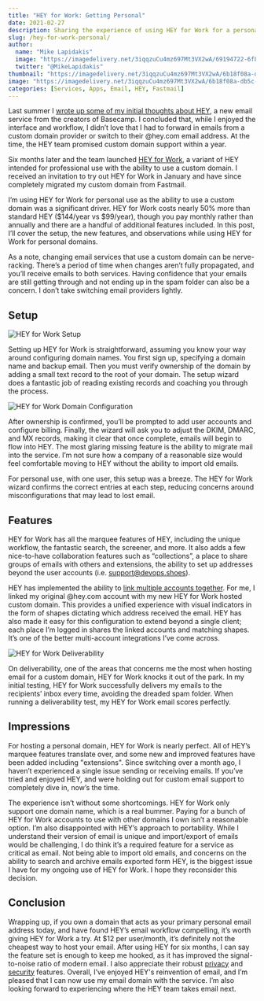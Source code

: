 ```yaml
---
title: "HEY for Work: Getting Personal"
date: 2021-02-27
description: Sharing the experience of using HEY for Work for a personal, custom domain name.
slug: /hey-for-work-personal/
author:
  name: "Mike Lapidakis"
  image: "https://imagedelivery.net/3iqqzuCu4mz697Mt3VX2wA/69194722-6f88-4268-402b-a24f5c3daf00/tiny"
  twitter: "@MikeLapidakis"
thumbnail: "https://imagedelivery.net/3iqqzuCu4mz697Mt3VX2wA/6b18f08a-db5c-4f57-c040-6d7003534200/thumbnail"
image: "https://imagedelivery.net/3iqqzuCu4mz697Mt3VX2wA/6b18f08a-db5c-4f57-c040-6d7003534200/hero"
categories: [Services, Apps, Email, HEY, Fastmail]
---
```


Last summer I [wrote up some of my initial thoughts about HEY](/on-hey-email/), a new email service from the creators of Basecamp. I concluded that, while I enjoyed the interface and workflow, I didn’t love that I had to forward in emails from a custom domain provider or switch to their @hey.com email address. At the time, the HEY team promised custom domain support within a year.

Six months later and the team launched [HEY for Work](https://hey.com/work/), a variant of HEY intended for professional use with the ability to use a custom domain. I received an invitation to try out HEY for Work in January and have since completely migrated my custom domain from Fastmail.

I’m using HEY for Work for personal use as the ability to use a custom domain was a significant driver. HEY for Work costs nearly 50% more than standard HEY ($144/year vs $99/year), though you pay monthly rather than annually and there are a handful of additional features included. In this post, I’ll cover the setup, the new features, and observations while using HEY for Work for personal domains.

As a note, changing email services that use a custom domain can be nerve-racking. There’s a period of time when changes aren’t fully propagated, and you’ll receive emails to both services. Having confidence that your emails are still getting through and not ending up in the spam folder can also be a concern. I don’t take switching email providers lightly.

## Setup

![HEY for Work Setup](https://imagedelivery.net/3iqqzuCu4mz697Mt3VX2wA/6f0eba27-d6d3-4853-db94-d1a8e178e500/post)

Setting up HEY for Work is straightforward, assuming you know your way around configuring domain names. You first sign up, specifying a domain name and backup email. Then you must verify ownership of the domain by adding a small text record to the root of your domain. The setup wizard does a fantastic job of reading existing records and coaching you through the process.

![HEY for Work Domain Configuration](https://imagedelivery.net/3iqqzuCu4mz697Mt3VX2wA/2483297a-0b31-4566-eb67-e73ea8ed7100/post)

After ownership is confirmed, you’ll be prompted to add user accounts and configure billing. Finally, the wizard will ask you to adjust the DKIM, DMARC, and MX records, making it clear that once complete, emails will begin to flow into HEY. The most glaring missing feature is the ability to migrate mail into the service. I’m not sure how a company of a reasonable size would feel comfortable moving to HEY without the ability to import old emails.

For personal use, with one user, this setup was a breeze. The HEY for Work wizard confirms the correct entries at each step, reducing concerns around misconfigurations that may lead to lost email.

## Features

HEY for Work has all the marquee features of HEY, including the unique workflow, the fantastic search, the screener, and more. It also adds a few nice-to-have collaboration features such as “collections”, a place to share groups of emails with others and extensions, the ability to set up addresses beyond the user accounts (i.e. support@devops.shoes).

HEY has implemented the ability to [link multiple accounts together](https://hey.com/link-multiple-accounts/). For me, I linked my original @hey.com account with my new HEY for Work hosted custom domain. This provides a unified experience with visual indicators in the form of shapes dictating which address received the email. HEY has also made it easy for this configuration to extend beyond a single client; each place I’m logged in shares the linked accounts and matching shapes. It’s one of the better multi-account integrations I’ve come across.

![HEY for Work Deliverability](https://imagedelivery.net/3iqqzuCu4mz697Mt3VX2wA/e6643b8b-2b56-4f5a-4495-7f2b147e1300/post)

On deliverability, one of the areas that concerns me the most when hosting email for a custom domain, HEY for Work knocks it out of the park. In my initial testing, HEY for Work successfully delivers my emails to the recipients’ inbox every time, avoiding the dreaded spam folder. When running a deliverability test, my HEY for Work email scores perfectly.

## Impressions

For hosting a personal domain, HEY for Work is nearly perfect. All of HEY’s marquee features translate over, and some new and improved features have been added including "extensions". Since switching over a month ago, I haven’t experienced a single issue sending or receiving emails. If you’ve tried and enjoyed HEY, and were holding out for custom email support to completely dive in, now’s the time.

The experience isn’t without some shortcomings. HEY for Work only support one domain name, which is a real bummer. Paying for a bunch of HEY for Work accounts to use with other domains I own isn’t a reasonable option. I’m also disappointed with HEY’s approach to portability. While I understand their version of email is unique and import/export of emails would be challenging, I do think it’s a required feature for a service as critical as email. Not being able to import old emails, and concerns on the ability to search and archive emails exported form HEY, is the biggest issue I have for my ongoing use of HEY for Work. I hope they reconsider this decision.

## Conclusion

Wrapping up, if you own a domain that acts as your primary personal email address today, and have found HEY’s email workflow compelling, it’s worth giving HEY for Work a try. At $12 per user/month, it’s definitely not the cheapest way to host your email. After using HEY for six months, I can say the feature set is enough to keep me hooked, as it has improved the signal-to-noise ratio of modern email. I also appreciate their robust [privacy](https://hey.com/spy-trackers/) and [security](https://hey.com/security/) features. Overall, I’ve enjoyed HEY's reinvention of email, and I’m pleased that I can now use my email domain with the service. I’m also looking forward to experiencing where the HEY team takes email next.
